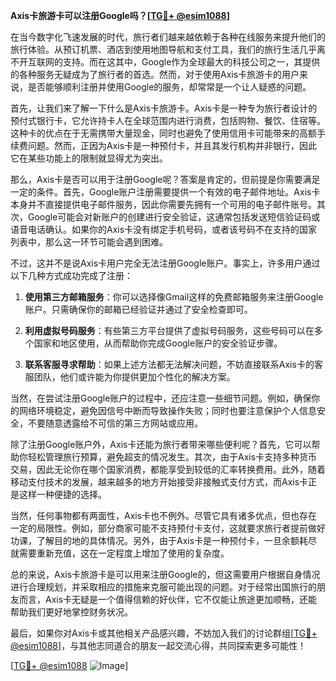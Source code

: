 **Axis卡旅游卡可以注册Google吗？[[TG💪+ @esim1088](https://t.me/s/esim1088)]**

在当今数字化飞速发展的时代，旅行者们越来越依赖于各种在线服务来提升他们的旅行体验。从预订机票、酒店到使用地图导航和支付工具，我们的旅行生活几乎离不开互联网的支持。而在这其中，Google作为全球最大的科技公司之一，其提供的各种服务无疑成为了旅行者的首选。然而，对于使用Axis卡旅游卡的用户来说，是否能够顺利注册并使用Google的服务，却常常是一个让人疑惑的问题。

首先，让我们来了解一下什么是Axis卡旅游卡。Axis卡是一种专为旅行者设计的预付式银行卡，它允许持卡人在全球范围内进行消费，包括购物、餐饮、住宿等。这种卡的优点在于无需携带大量现金，同时也避免了使用信用卡可能带来的高额手续费问题。然而，正因为Axis卡是一种预付卡，并且其发行机构并非银行，因此它在某些功能上的限制就显得尤为突出。

那么，Axis卡是否可以用于注册Google呢？答案是肯定的，但前提是你需要满足一定的条件。首先，Google账户注册需要提供一个有效的电子邮件地址。Axis卡本身并不直接提供电子邮件服务，因此你需要先拥有一个可用的电子邮件账号。其次，Google可能会对新账户的创建进行安全验证，这通常包括发送短信验证码或语音电话确认。如果你的Axis卡没有绑定手机号码，或者该号码不在支持的国家列表中，那么这一环节可能会遇到困难。

不过，这并不是说Axis卡用户完全无法注册Google账户。事实上，许多用户通过以下几种方式成功完成了注册：

1. **使用第三方邮箱服务**：你可以选择像Gmail这样的免费邮箱服务来注册Google账户。只需确保你的邮箱已经验证并通过了安全检查即可。
   
2. **利用虚拟号码服务**：有些第三方平台提供了虚拟号码服务，这些号码可以在多个国家和地区使用，从而帮助你完成Google账户的安全验证步骤。

3. **联系客服寻求帮助**：如果上述方法都无法解决问题，不妨直接联系Axis卡的客服团队，他们或许能为你提供更加个性化的解决方案。

当然，在尝试注册Google账户的过程中，还应注意一些细节问题。例如，确保你的网络环境稳定，避免因信号中断而导致操作失败；同时也要注意保护个人信息安全，不要随意透露给不可信的第三方网站或应用。

除了注册Google账户外，Axis卡还能为旅行者带来哪些便利呢？首先，它可以帮助你轻松管理旅行预算，避免超支的情况发生。其次，由于Axis卡支持多种货币交易，因此无论你在哪个国家消费，都能享受到较低的汇率转换费用。此外，随着移动支付技术的发展，越来越多的地方开始接受非接触式支付方式，而Axis卡正是这样一种便捷的选择。

当然，任何事物都有两面性，Axis卡也不例外。尽管它具有诸多优点，但也存在一定的局限性。例如，部分商家可能不支持预付卡支付，这就要求旅行者提前做好功课，了解目的地的具体情况。另外，由于Axis卡是一种预付卡，一旦余额耗尽就需要重新充值，这在一定程度上增加了使用的复杂度。

总的来说，Axis卡旅游卡是可以用来注册Google的，但这需要用户根据自身情况进行合理规划，并采取相应的措施来克服可能出现的问题。对于经常出国旅行的朋友而言，Axis卡无疑是一个值得信赖的好伙伴，它不仅能让旅途更加顺畅，还能帮助我们更好地掌控财务状况。

最后，如果你对Axis卡或其他相关产品感兴趣，不妨加入我们的讨论群组[[TG💪+ @esim1088](https://t.me/s/esim1088)]，与其他志同道合的朋友一起交流心得，共同探索更多可能性！

[[TG💪+ @esim1088](https://t.me/s/esim1088) ![Image](https://i.postimg.cc/4NQfJmqS/Snipaste-2025-05-13-00-14-12.png)]
